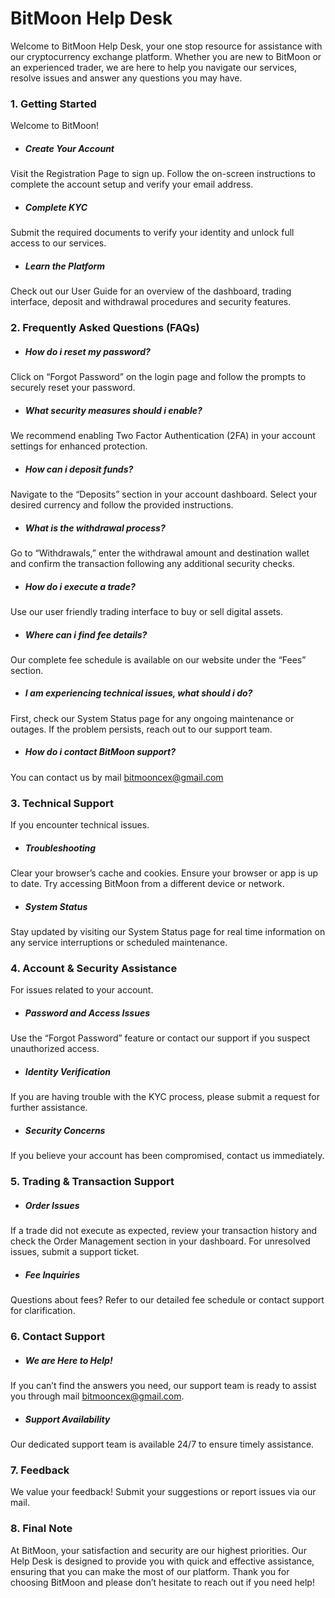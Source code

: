 # BitMoon Help Desk
Welcome to BitMoon Help Desk, your one stop resource for assistance with our cryptocurrency exchange platform. Whether you are new to BitMoon or an experienced trader, we are here to help you navigate our services, resolve issues and answer any questions you may have.

### 1. Getting Started
Welcome to BitMoon!
- ##### Create Your Account
Visit the Registration Page to sign up. Follow the on-screen instructions to complete the account setup and verify your email address.
- ##### Complete KYC
Submit the required documents to verify your identity and unlock full access to our services.
- ##### Learn the Platform
Check out our User Guide for an overview of the dashboard, trading interface, deposit and withdrawal procedures and security features.

### 2. Frequently Asked Questions (FAQs)
- ##### How do i reset my password?
Click on “Forgot Password” on the login page and follow the prompts to securely reset your password.
- #####  What security measures should i enable?
We recommend enabling Two Factor Authentication (2FA) in your account settings for enhanced protection.
- ##### How can i deposit funds?
Navigate to the “Deposits” section in your account dashboard. Select your desired currency and follow the provided instructions.
- ##### What is the withdrawal process?
Go to “Withdrawals,” enter the withdrawal amount and destination wallet and confirm the transaction following any additional security checks.
- ##### How do i execute a trade?
Use our user friendly trading interface to buy or sell digital assets.
- ##### Where can i find fee details?
Our complete fee schedule is available on our website under the “Fees” section.
- ##### I am experiencing technical issues, what should i do?
First, check our System Status page for any ongoing maintenance or outages. If the problem persists, reach out to our support team.
- ##### How do i contact BitMoon support?
You can contact us by mail bitmooncex@gmail.com
### 3. Technical Support
If you encounter technical issues.

- ##### Troubleshooting
Clear your browser’s cache and cookies.
Ensure your browser or app is up to date.
Try accessing BitMoon from a different device or network.
- ##### System Status
Stay updated by visiting our System Status page for real time information on any service interruptions or scheduled maintenance.

### 4. Account & Security Assistance
For issues related to your account.

- ##### Password and Access Issues
Use the “Forgot Password” feature or contact our support if you suspect unauthorized access.
- ##### Identity Verification
If you are having trouble with the KYC process, please submit a request for further assistance.
- ##### Security Concerns
If you believe your account has been compromised, contact us immediately.

### 5. Trading & Transaction Support
- ##### Order Issues
If a trade did not execute as expected, review your transaction history and check the Order Management section in your dashboard. For unresolved issues, submit a support ticket.
- ##### Fee Inquiries
Questions about fees? Refer to our detailed fee schedule or contact support for clarification.
### 6. Contact Support
- ##### We are Here to Help!
If you can’t find the answers you need, our support team is ready to assist you through mail bitmooncex@gmail.com.
- ##### Support Availability
Our dedicated support team is available 24/7 to ensure timely assistance.

### 7. Feedback
We value your feedback! Submit your suggestions or report issues via our mail.

### 8. Final Note
At BitMoon, your satisfaction and security are our highest priorities. Our Help Desk is designed to provide you with quick and effective assistance, ensuring that you can make the most of our platform. Thank you for choosing BitMoon and please don’t hesitate to reach out if you need help!
